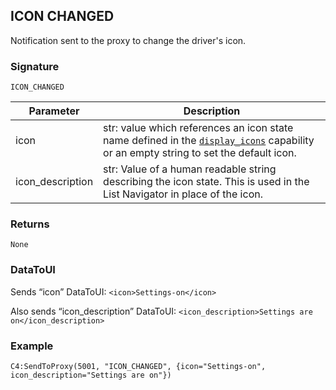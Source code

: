 ## ICON CHANGED

Notification sent to the proxy to change the driver's icon.


### Signature

`ICON_CHANGED` 


| Parameter | Description |
| --- | --- |
| icon | str:  value which references an icon state name defined in the [`display_icons`]() capability or an empty string to set the default icon. |
| icon\_description | str: Value of a human readable string describing the icon state. This is used in the List Navigator in place of the icon. |


### Returns

`None`


### DataToUI

Sends “icon” DataToUI: `<icon>Settings-on</icon>`

Also sends “icon\_description” DataToUI: `<icon_description>Settings are on</icon_description>`


### Example

`C4:SendToProxy(5001, "ICON_CHANGED", {icon="Settings-on", icon_description="Settings are on"})`



